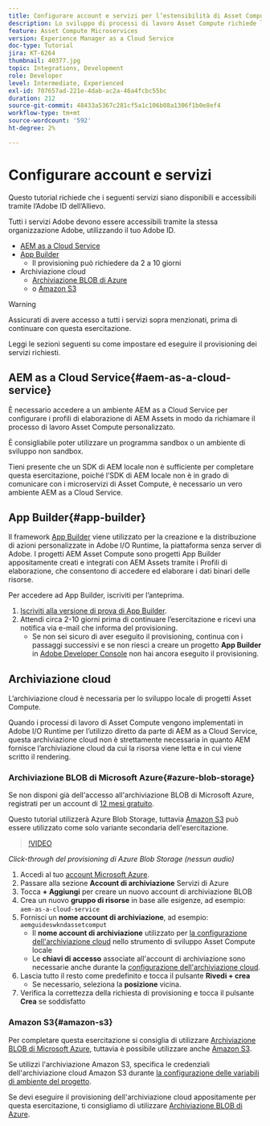 ```yaml
---
title: Configurare account e servizi per l’estensibilità di Asset Compute
description: Lo sviluppo di processi di lavoro Asset Compute richiede l’accesso ad account e servizi tra cui AEM as a Cloud Service, App Builder e l’archiviazione cloud fornita da Microsoft o Amazon.
feature: Asset Compute Microservices
version: Experience Manager as a Cloud Service
doc-type: Tutorial
jira: KT-6264
thumbnail: 40377.jpg
topic: Integrations, Development
role: Developer
level: Intermediate, Experienced
exl-id: 707657ad-221e-4dab-ac2a-46a4fcbc55bc
duration: 212
source-git-commit: 48433a5367c281cf5a1c106b08a1306f1b0e8ef4
workflow-type: tm+mt
source-wordcount: '592'
ht-degree: 2%

---
```


# Configurare account e servizi

Questo tutorial richiede che i seguenti servizi siano disponibili e accessibili tramite l’Adobe ID dell’Allievo.

Tutti i servizi Adobe devono essere accessibili tramite la stessa organizzazione Adobe, utilizzando il tuo Adobe ID.

+ [AEM as a Cloud Service](#aem-as-a-cloud-service)
+ [App Builder](#app-builder)
   + Il provisioning può richiedere da 2 a 10 giorni
+ Archiviazione cloud
   + [Archiviazione BLOB di Azure](https://azure.microsoft.com/en-us/services/storage/blobs/)
   + o [Amazon S3](https://aws.amazon.com/s3/?did=ft_card&trk=ft_card)

>[!WARNING]
>
>Assicurati di avere accesso a tutti i servizi sopra menzionati, prima di continuare con questa esercitazione.
> 
> Leggi le sezioni seguenti su come impostare ed eseguire il provisioning dei servizi richiesti.

## AEM as a Cloud Service{#aem-as-a-cloud-service}

È necessario accedere a un ambiente AEM as a Cloud Service per configurare i profili di elaborazione di AEM Assets in modo da richiamare il processo di lavoro Asset Compute personalizzato.

È consigliabile poter utilizzare un programma sandbox o un ambiente di sviluppo non sandbox.

Tieni presente che un SDK di AEM locale non è sufficiente per completare questa esercitazione, poiché l’SDK di AEM locale non è in grado di comunicare con i microservizi di Asset Compute, è necessario un vero ambiente AEM as a Cloud Service.

## App Builder{#app-builder}

Il framework [App Builder](https://developer.adobe.com/app-builder/) viene utilizzato per la creazione e la distribuzione di azioni personalizzate in Adobe I/O Runtime, la piattaforma senza server di Adobe. I progetti AEM Asset Compute sono progetti App Builder appositamente creati e integrati con AEM Assets tramite i Profili di elaborazione, che consentono di accedere ed elaborare i dati binari delle risorse.

Per accedere ad App Builder, iscriviti per l’anteprima.

1. [Iscriviti alla versione di prova di App Builder](https://developer.adobe.com/app-builder/trial/).
1. Attendi circa 2-10 giorni prima di continuare l’esercitazione e ricevi una notifica via e-mail che informa del provisioning.
   + Se non sei sicuro di aver eseguito il provisioning, continua con i passaggi successivi e se non riesci a creare un progetto __App Builder__ in [Adobe Developer Console](https://developer.adobe.com/console/) non hai ancora eseguito il provisioning.

## Archiviazione cloud

L’archiviazione cloud è necessaria per lo sviluppo locale di progetti Asset Compute.

Quando i processi di lavoro di Asset Compute vengono implementati in Adobe I/O Runtime per l’utilizzo diretto da parte di AEM as a Cloud Service, questa archiviazione cloud non è strettamente necessaria in quanto AEM fornisce l’archiviazione cloud da cui la risorsa viene letta e in cui viene scritto il rendering.

### Archiviazione BLOB di Microsoft Azure{#azure-blob-storage}

Se non disponi già dell&#39;accesso all&#39;archiviazione BLOB di Microsoft Azure, registrati per un account di [12 mesi gratuito](https://azure.microsoft.com/en-us/free/).

Questo tutorial utilizzerà Azure Blob Storage, tuttavia [Amazon S3](#amazon-s3) può essere utilizzato come solo variante secondaria dell&#39;esercitazione.

>[!VIDEO](https://video.tv.adobe.com/v/40377?quality=12&learn=on)

_Click-through del provisioning di Azure Blob Storage (nessun audio)_

1. Accedi al tuo [account Microsoft Azure](https://azure.microsoft.com/en-us/account/).
1. Passare alla sezione __Account di archiviazione__ Servizi di Azure
1. Tocca __+ Aggiungi__ per creare un nuovo account di archiviazione BLOB
1. Crea un nuovo __gruppo di risorse__ in base alle esigenze, ad esempio: `aem-as-a-cloud-service`
1. Fornisci un __nome account di archiviazione__, ad esempio: `aemguideswkndassetcomput`
   + Il __nome account di archiviazione__ utilizzato per [la configurazione dell&#39;archiviazione cloud](../develop/environment-variables.md) nello strumento di sviluppo Asset Compute locale
   + Le __chiavi di accesso__ associate all&#39;account di archiviazione sono necessarie anche durante la [configurazione dell&#39;archiviazione cloud](../develop/environment-variables.md).
1. Lascia tutto il resto come predefinito e tocca il pulsante __Rivedi + crea__
   + Se necessario, seleziona la __posizione__ vicina.
1. Verifica la correttezza della richiesta di provisioning e tocca il pulsante __Crea__ se soddisfatto

### Amazon S3{#amazon-s3}

Per completare questa esercitazione si consiglia di utilizzare [Archiviazione BLOB di Microsoft Azure](#azure-blob-storage), tuttavia è possibile utilizzare anche [Amazon S3](https://aws.amazon.com/s3/?did=ft_card&trk=ft_card).

Se utilizzi l&#39;archiviazione Amazon S3, specifica le credenziali dell&#39;archiviazione cloud Amazon S3 durante [la configurazione delle variabili di ambiente del progetto](../develop/environment-variables.md#amazon-s3).

Se devi eseguire il provisioning dell&#39;archiviazione cloud appositamente per questa esercitazione, ti consigliamo di utilizzare [Archiviazione BLOB di Azure](#azure-blob-storage).
